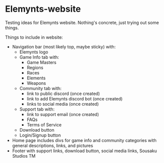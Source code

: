 # Elemynts-website
Testing ideas for Elemynts website. Nothing's concrete, just trying out some things.

Things to include in website:
- Navigation bar (most likely top, maybe sticky) with:
  - Elemynts logo
  - Game Info tab with:
      - Game Masters
      - Regions
      - Races
      - Elements
      - Weapons
  - Community tab with:
      - link to public discord (once created)
      - link to add Elemynts discord bot (once created)
      - links to social media (once created)
  - Support tab with:
      - link to support email (once created)
      - FAQs
      - Terms of Service
  - Download button
  - Login/Signup button
- Home page includes divs for game info and community categories with general descriptions, links, and pictures
- Footer with support links, download button, social media links, Sousaku Studios TM
